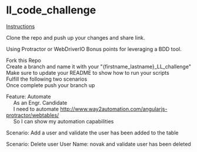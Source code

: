# ll_code_challenge

[Instructions](#instructions)<br />

Clone the repo and push up your changes and share link.

Using Protractor or WebDriverIO
Bonus points for leveraging a BDD tool.

Fork this Repo<br />
Create a branch and name it with your "{firstname_lastname}_LL_challenge"<br />
Make sure to update your README to show how to run your scripts<br />
Fulfill the following two scenarios<br />
Once complete push your branch up

Feature: Automate<br /> 
&nbsp;&nbsp;&nbsp;&nbsp;&nbsp;As an Engr. Candidate<br />
&nbsp;&nbsp;&nbsp;&nbsp;&nbsp;I need to automate  http://www.way2automation.com/angularjs-protractor/webtables/<br /> 
&nbsp;&nbsp;&nbsp;&nbsp;&nbsp;So I can show my automation capabilities<br />
    
Scenario: Add a user and validate the user has been added to the table<br />

Scenario: Delete user User Name: novak and validate user has been deleted<br />
